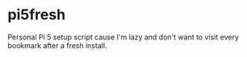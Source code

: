 # pi5fresh
Personal Pi 5 setup script cause I'm lazy and don't want to visit every bookmark after a fresh install.
